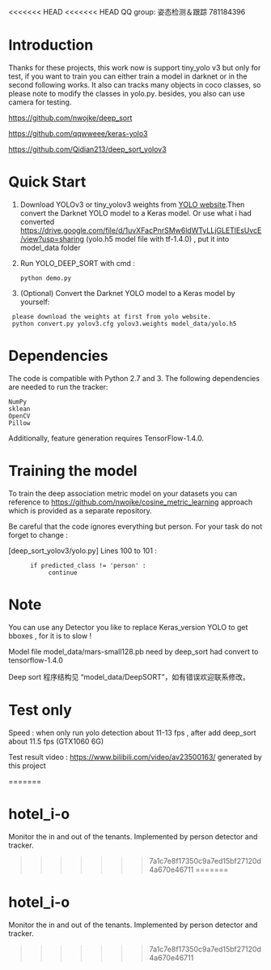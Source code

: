 <<<<<<< HEAD
<<<<<<< HEAD
QQ group: 姿态检测＆跟踪 781184396

# Introduction
  Thanks for these projects, this work now is support tiny_yolo v3 but only for test, if you want to train you can either train a model in darknet or in the second following works. It also can tracks many objects in coco classes, so please note to modify the classes in yolo.py. besides, you also can use camera for testing.

  https://github.com/nwojke/deep_sort
  
  https://github.com/qqwweee/keras-yolo3
  
  https://github.com/Qidian213/deep_sort_yolov3

# Quick Start

1. Download YOLOv3 or tiny_yolov3 weights from [YOLO website](http://pjreddie.com/darknet/yolo/).Then convert the Darknet YOLO model to a Keras model. Or use what i had converted https://drive.google.com/file/d/1uvXFacPnrSMw6ldWTyLLjGLETlEsUvcE/view?usp=sharing (yolo.h5 model file with tf-1.4.0) , put it into model_data folder
2. Run YOLO_DEEP_SORT with cmd :
   ```
   python demo.py
   ```

3. (Optional) Convert the Darknet YOLO model to a Keras model by yourself:

  ```
   please download the weights at first from yolo website. 
   python convert.py yolov3.cfg yolov3.weights model_data/yolo.h5
  ```

# Dependencies

  The code is compatible with Python 2.7 and 3. The following dependencies are needed to run the tracker:

    NumPy
    sklean
    OpenCV
    Pillow

  Additionally, feature generation requires TensorFlow-1.4.0.

# Training the model

  To train the deep association metric model on your datasets you can reference to https://github.com/nwojke/cosine_metric_learning  approach which is provided as a separate repository.
  
  Be careful that the code ignores everything but person. For your task do not forget to change :
  
  [deep_sort_yolov3/yolo.py]   Lines 100 to 101 :
  
          if predicted_class != 'person' : 
               continue 

# Note 
  You can use any Detector you like to replace Keras_version YOLO to get bboxes , for it is to slow !
  
  Model file model_data/mars-small128.pb need by deep_sort had convert to tensorflow-1.4.0
  
  Deep sort 程序结构见 “model_data/DeepSORT”，如有错误欢迎联系修改。
 
# Test only

  Speed : when only run yolo detection about 11-13 fps  , after add deep_sort about 11.5 fps (GTX1060 6G)
 
  Test result video : https://www.bilibili.com/video/av23500163/ generated by this project
 

=======
# hotel_i-o
Monitor the in and out of the tenants.  Implemented by person detector and tracker.
>>>>>>> 7a1c7e8f17350c9a7ed15bf27120d4a670e46711
=======
# hotel_i-o
Monitor the in and out of the tenants.  Implemented by person detector and tracker.
>>>>>>> 7a1c7e8f17350c9a7ed15bf27120d4a670e46711
